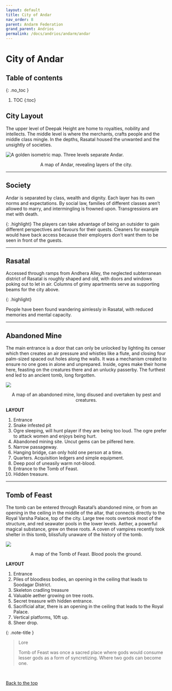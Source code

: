 ```yaml
---
layout: default
title: City of Andar
nav_order: 8
parent: Andarm Federation
grand_parent: Andrios
permalink: /docs/andrios/andarm/andar
---
```


# City of Andar

## Table of contents
{: .no_toc }
1. TOC
{:toc}

## City Layout
The upper level of Deepak Height are home to royalties, nobility and intellects. The middle level is where the merchants, crafts people and the middle class mingle. In the depths, Rasatal housed the unwanted and the unsightly of societies.

![A golden isometric map. Three levels separate Andar.](../../assets/images-andrios/map_andar.png "Andar Map")

<p style="text-align: center;">A map of Andar, revealing layers of the city.</p>

---
## Society
Andar is separated by class, wealth and dignity. Each layer has its own norms and expectations. By social law, families of different classes aren’t allowed to marry, and intermingling is frowned upon. Transgressions are met with death.

{: .highlight}
 The players can take advantage of being an outsider to gain different perspectives and favours for their quests. Cleaners for example would have back access because their employers don’t want them to be seen in front of the guests.

---
## Rasatal
Accessed through ramps from Andhera Alley, the neglected subterranean district of Rasatal is roughly shaped and old, with doors and windows poking out to let in air. Columns of grimy apartments serve as supporting beams for the city above. 

{: .highlight}

People have been found wandering aimlessly in Rasatal, with reduced memories and mental capacity.

---
## Abandoned Mine
The main entrance is a door that can only be unlocked by lighting its censer which then creates an air pressure and whistles like a flute, and closing four palm-sized spaced out holes along the walls. It was a mechanism created to ensure no one goes in alone and unprepared.
Inside, ogres make their home here, feasting on the creatures there and an unlucky passerby. The furthest end led to an ancient tomb, long forgotten.

![](../../../../assets/images-andrios/abandoned_mine.png)
<p style="text-align: center;">A map of an abandoned mine, long disused and overtaken by pest and creatures.</p>

**LAYOUT**
1. Entrance
2. Snake infested pit
3. Ogre sleeping, will hunt player if they are being too loud. The ogre prefer to attack women and enjoys being hurt.
4. Abandoned mining site. Uncut gems can be pilfered here.
5. Narrow passageway.
6. Hanging bridge, can only hold one person at a time.
7. Quarters. Acquisition ledgers and simple equipment.
8. Deep pool of uneasily warm not-blood.
9. Entrance to the Tomb of Feast. 
10. Hidden treasure.

---
## Tomb of Feast
The tomb can be entered through Rasatal’s abandoned mine, or from an opening in the ceiling in the middle of the altar, that connects directly to the Royal Varsha Palace, top of the city.
Large tree roots overtook most of the structure, and red seawater pools in the lower levels. Aether, a powerful magical substance, grew on these roots.
A coven of vampires recently took shelter in this tomb, blissfully unaware of the history of the tomb.

![](../../../../assets/images-andrios/tomb_of_feast.png)
<p style="text-align: center;">A map of the Tomb of Feast. Blood pools the ground.</p>

**LAYOUT**
1. Entrance
2. Piles of bloodless bodies, an opening in the ceiling that leads to Soodagar District.
3. Skeleton cradling treasure
4. Valuable aether growing on tree roots.
5. Secret treasure with hidden entrance.
6. Sacrificial altar, there is an opening in the ceiling that leads to the Royal Palace.
7. Vertical platforms, 10ft up.
8. Sheer drop.

{: .note-title }
> Lore
> 
> Tomb of Feast was once a sacred place where gods would consume lesser gods as a form of syncretizing. Where two gods can become one.

<br>

[Back to the top](#city-of-andar)